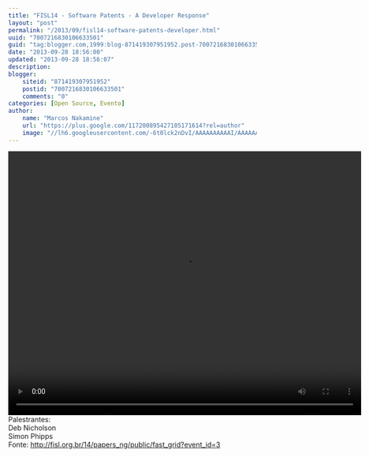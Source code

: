 ```yaml
---
title: "FISL14 - Software Patents - A Developer Response"
layout: "post"
permalink: "/2013/09/fisl14-software-patents-developer.html"
uuid: "7007216830106633501"
guid: "tag:blogger.com,1999:blog-871419307951952.post-7007216830106633501"
date: "2013-09-28 18:56:00"
updated: "2013-09-28 18:56:07"
description: 
blogger:
    siteid: "871419307951952"
    postid: "7007216830106633501"
    comments: "0"
categories: [Open Source, Evento]
author: 
    name: "Marcos Nakamine"
    url: "https://plus.google.com/117200895427105171614?rel=author"
    image: "//lh6.googleusercontent.com/-6t0lck2nDvI/AAAAAAAAAAI/AAAAAAAAOBw/_9ON3AiIr48/s32-c/photo.jpg"
---
```


<div class="css-full-post-content js-full-post-content">
<video controls="" height="535" width="716"><source src="http://hemingway.softwarelivre.org/fisl14/high/40t/sala40t-high-201307051900.ogg"></source>Your browser does not support the video tag.</video>Palestrantes:<br>Deb Nicholson<br>Simon Phipps<br>Fonte: <a href="http://fisl.org.br/14/papers_ng/public/fast_grid?event_id=3">http://fisl.org.br/14/papers_ng/public/fast_grid?event_id=3</a>
</div>